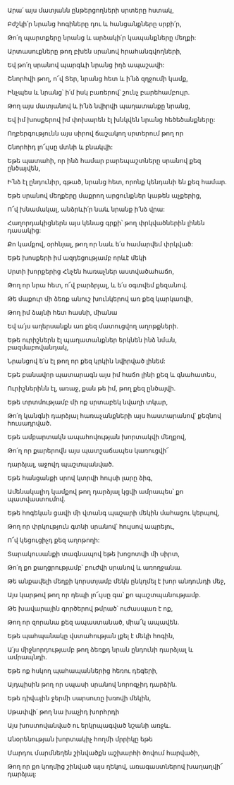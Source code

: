 Արա՛ այս մատյանն ընթերցողների սրտերը հստակ,


Բժշկի՛ր նրանց հոգիները դու և հանցանքները սրբի՛ր,


Թո՛ղ պարտքերը նրանց և արձակի՛ր կապանքները մեղքի:


Արտասուքները թող բխեն սրանով հրահանգվողների,


Եվ թո՛ղ սրանով պարգևի նրանց իղձ ապաշավի:


Շնորհվի թող, ո՜վ Տեր, նրանց հետ և ի՛նձ զղջումի կամք,


Ինչպես և նրանց՝ ի՛մ իսկ բառերով՝ շունչ բարեհամբույր.


Թող այս մատյանով և ի՛նձ նվիրվի պաղատանքը նրանց,


Եվ իմ խոսքերով իմ փոխարեն էլ խնկվեն նրանց հեծեծանքները:


Ողբերգությունն այս սիրով ճաշակող սրտերում թող որ


Շնորհիդ լո՜ւյսը մտնի և բնակվի:


Եթե պատահի, որ ինձ համար բարեպաշտները սրանով քեզ ընծայվեն,


Ի՛նձ էլ ընդունիր, գթած, նրանց հետ, որոնք կենդանի են քեզ համար.


Եթե սրանով մեղքերը մաքրող արցունքներ կաթեն աչքերից,


Ո՜վ խնամակալ, անձրևի՛ր նաև նրանք ի՛նձ վրա:


Հաղորդակիցներն այս կենաց գրքի՝ թող փրկվածներին լինեն դասակից:


Քո կամքով, օրհնյալ, թող որ նաև ե՛ս համարվեմ փրկված:


Եթե խոսքերի իմ ազդեցությամբ որևէ մեկի


Սրտի խորքերից Հնչեն հառաչներ աստվածահաճո,


Թող որ նրա հետ, ո՜վ բարձրյալ, և ե՛ս օգտվեմ քեզանով.


Թե մաքուր մի ձեռք անուշ խունկերով առ քեզ կարկառվի,


Թող իմ ձայնի հետ հասնի, միանա


Եվ ա՛յս աղերսանքն առ քեզ մատուցվող աղոթքների.


Եթե ուրիշներն էլ պաղատանքներ երկնեն ինձ նման, բազմաբովանդակ,


Նրանցով ե՛ս էլ թող որ քեզ կրկին նվիրված լինեմ:


Եթե բանավոր պատարագն այս իմ հաճո լինի քեզ և գնահատես,


Ուրիշներինն էլ, առաջ, քան թե իմ, թող քեզ ընծայվի.


Եթե տրտմությամբ մի ոք սրտաբեկ նվաղի տկար,


Թո՛ղ կանգնի դարձյալ հառաչանքների այս հաստարանով՝ քեզնով հուսադրված.


Եթե ամբարտակն ապահովության խորտակվի մեղքով,


Թո՛ղ որ քարերովն այս պատշաճապես կառուցվի՜


դարձյալ, աջովդ պաշտպանված.


Եթե հանցանքի սրով կտրվի հույսի լարը ձիգ,


Ամենակալիդ կամքով թող դարձյալ կցվի ամրապես՝ քո պատվաստումով.


Եթե հոգեկան ցավի մի վտանգ պաշարի մեկին մահացու կերպով,


Թող որ փրկություն գտնի սրանով՝ հույսով ապրելու,


Ո՜վ կեցուցիչդ քեզ աղոթողի:


Տարակուսանքի տագնապով եթե խոցոտվի մի սիրտ,


Թո՛ղ քո քաղցրությամբ՝ բուժվի սրանով և առողջանա.


Թե անքավելի մեղքի կորստյամբ մեկն ընկղմել է խոր անդունդի մեջ,


Այս կարթով թող որ դեպի լո՜ւյսը գա՝ քո պաշտպանությամբ.


Թե խավարային գործերով թմրած՝ ուժասպառ է ոք,


Թող որ զորանա քեզ ապաստանած, միա՜կ ապավեն.


Եթե պահպանակը վստահության լքել է մեկի հոգին,


Ա՛յս միջնորդությամբ թող ձեռքդ նրան ընդունի դարձյալ և ամրապնդի.


Եթե ոք հսկող պահապաններից հեռու դեգերի,


Այդպիսին թող որ սպասի սրանով նորոգչիդ դարձին.


Եթե դիվային ջերմի սարսուռը խռովի մեկին,


Սթափվի՛ թող նա խաչիդ խորհրդի


Այս խոստովանված ու երկրպագված նշանի առջև.


Անօրենության խորտակիչ հողմի մրրիկը եթե


Մարդու մարմնեղեն շինվածքն աշխարհի ծովում հարվածի,


Թող որ քո կողմից շինված այս ղեկով, առագաստներով խաղաղվի՜ դարձյալ: